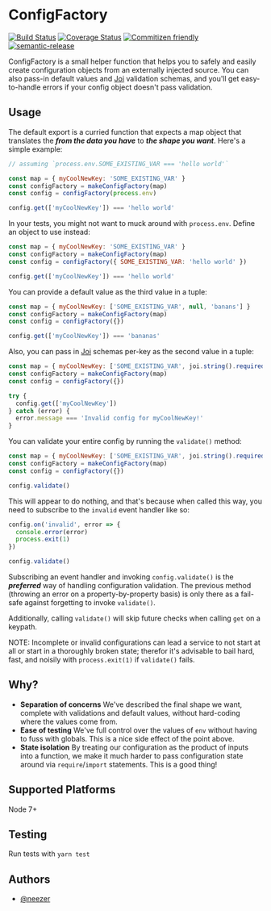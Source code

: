 # ConfigFactory

[![Build Status](https://travis-ci.org/kofile/config-factory.svg?branch=master)](https://travis-ci.org/kofile/config-factory)
[![Coverage Status](https://coveralls.io/repos/github/kofile/config-factory/badge.svg?branch=master)](https://coveralls.io/github/kofile/config-factory?branch=master)
[![Commitizen friendly](https://img.shields.io/badge/commitizen-friendly-brightgreen.svg)](http://commitizen.github.io/cz-cli/)
[![semantic-release](https://img.shields.io/badge/%20%20%F0%9F%93%A6%F0%9F%9A%80-semantic--release-e10079.svg)](https://github.com/semantic-release/semantic-release)

ConfigFactory is a small helper function that helps you to safely and easily create configuration objects from an externally injected source. You can also pass-in default values and [Joi][joi] validation schemas, and you'll get easy-to-handle errors if your config object doesn't pass validation.

## Usage

The default export is a curried function that expects a map object that translates the ***from the data you have*** to ***the shape you want***. Here's a simple example:

```js
// assuming `process.env.SOME_EXISTING_VAR === 'hello world'`

const map = { myCoolNewKey: 'SOME_EXISTING_VAR' }
const configFactory = makeConfigFactory(map)
const config = configFactory(process.env)

config.get(['myCoolNewKey']) === 'hello world'
```

In your tests, you might not want to muck around with `process.env`. Define an object to use instead:

```js
const map = { myCoolNewKey: 'SOME_EXISTING_VAR' }
const configFactory = makeConfigFactory(map)
const config = configFactory({ SOME_EXISTING_VAR: 'hello world' })

config.get(['myCoolNewKey']) === 'hello world'
```

You can provide a default value as the third value in a tuple:

```js
const map = { myCoolNewKey: ['SOME_EXISTING_VAR', null, 'banans'] }
const configFactory = makeConfigFactory(map)
const config = configFactory({})

config.get(['myCoolNewKey']) === 'bananas'
```

Also, you can pass in [Joi][joi] schemas per-key as the second value in a tuple:

```js
const map = { myCoolNewKey: ['SOME_EXISTING_VAR', joi.string().required()] }
const configFactory = makeConfigFactory(map)
const config = configFactory({})

try {
  config.get(['myCoolNewKey'])
} catch (error) {
  error.message === 'Invalid config for myCoolNewKey!'
}
```

You can validate your entire config by running the `validate()` method:

```js
const map = { myCoolNewKey: ['SOME_EXISTING_VAR', joi.string().required()] }
const configFactory = makeConfigFactory(map)
const config = configFactory({})

config.validate()
```

This will appear to do nothing, and that's because when called this way, you need to subscribe to the `invalid` event handler like so:

```js
config.on('invalid', error => {
  console.error(error)
  process.exit(1)
})

config.validate()
```

Subscribing an event handler and invoking `config.validate()` is the ***preferred*** way of handling configuration validation. The previous method (throwing an error on a property-by-property basis) is only there as a fail-safe against forgetting to invoke `validate()`.

Additionally, calling `validate()` will skip future checks when calling `get` on a keypath.

NOTE: Incomplete or invalid configurations can lead a service to not start at all or start in a thoroughly broken state; therefor it's advisable to bail hard, fast, and noisily with `process.exit(1)` if `validate()` fails.

## Why?

- **Separation of concerns** We've described the final shape we want, complete with validations and default values, without hard-coding where the values come from.
- **Ease of testing** We've full control over the values of `env` without having to fuss with globals. This is a nice side effect of the point above.
- **State isolation** By treating our configuration as the product of inputs into a function, we make it much harder to pass configuration state around via `require`/`import` statements. This is a good thing!

## Supported Platforms

Node 7+

## Testing

Run tests with `yarn test`

## Authors

- [@neezer](https://github.com/neezer)

[joi]: https://github.com/hapijs/joi "Joi"
